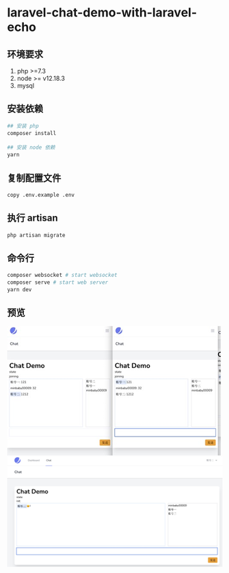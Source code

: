 # laravel-chat-demo-with-laravel-echo

## 环境要求

1. php >=7.3
2. node >= v12.18.3 
3. mysql

## 安装依赖

```bash
## 安装 php
composer install

## 安装 node 依赖
yarn
```

## 复制配置文件

```bash
copy .env.example .env
```

## 执行 artisan
```bash
php artisan migrate
```

## 命令行

```bash
composer websocket # start websocket
composer serve # start web server
yarn dev
```

## 预览

![](docs/images/1632709122613.jpg)
![](docs/images/1632709178284.jpg)
